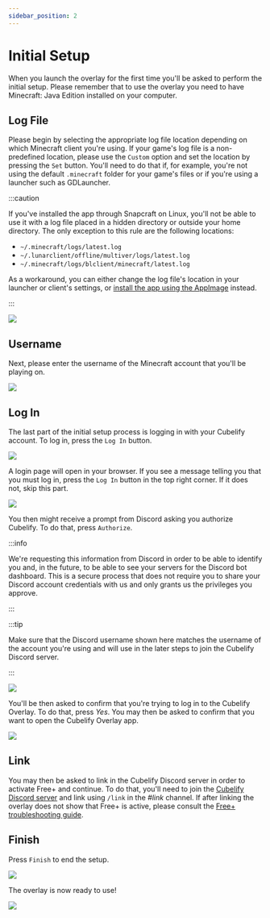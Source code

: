 ```yaml
---
sidebar_position: 2
---
```


# Initial Setup

When you launch the overlay for the first time you'll be asked to perform the initial setup. Please remember that to
use the overlay you need to have Minecraft: Java Edition installed on your computer.

## Log File

Please begin by selecting the appropriate log file location depending on which Minecraft client you're using. If
your game's log file is a non-predefined location, please use the `Custom` option and set the location by pressing
the `Set` button. You'll need to do that if, for example, you're not using the default `.minecraft` folder for your
game's files or if you're using a launcher such as GDLauncher.

:::caution

If you've installed the app through Snapcraft on Linux, you'll not be able to use it with a log file placed in a
hidden directory or outside your home directory. The only exception to this rule are the following locations:

- `~/.minecraft/logs/latest.log`
- `~/.lunarclient/offline/multiver/logs/latest.log`
- `~/.minecraft/logs/blclient/minecraft/latest.log`

As a workaround, you can either change the log file's location in your launcher or client's settings, or [install the
app using the AppImage](/overlay/getting-started/installation/linux-portable) instead.

:::

![](/img/docs/overlay/getting-started/initial-setup/select-log-file.png)

## Username

Next, please enter the username of the Minecraft account that you'll be playing on.

![](/img/docs/overlay/getting-started/initial-setup/enter-username.png)

## Log In

The last part of the initial setup process is logging in with your Cubelify account.  To log in, press the `Log In`
button.

![](/img/docs/overlay/getting-started/initial-setup/press-log-in-overlay.png)

A login page will open in your browser. If you see a message telling you that you must log in, press the `Log In`
button in the top right corner. If it does not, skip this part.

![](/img/docs/overlay/getting-started/initial-setup/press-log-in-browser.png)

You then might receive a prompt from Discord asking you authorize Cubelify. To do that, press `Authorize`.

:::info

We're requesting this information from Discord in order to be able to identify you and, in the future, to be able to
see your servers for the Discord bot dashboard. This is a secure process that does not require you to share your
Discord account credentials with us and only grants us the privileges you approve.

:::

:::tip

Make sure that the Discord username shown here matches the username of the account you're using and will use in the
later steps to join the Cubelify Discord server.

:::

![](/img/docs/overlay/getting-started/initial-setup/authorize-discord.png)

You'll be then asked to confirm that you're trying to log in to the Cubelify Overlay. To do that, press *Yes*. You may
then be asked to confirm that you want to open the Cubelify Overlay app.

![](/img/docs/overlay/getting-started/initial-setup/approve-log-in.png)

## Link

You may then be asked to link in the Cubelify Discord server in order to activate Free+ and continue. To do that, you'll
need to join the [Cubelify Discord server](https://discord.gg/cubelify) and link using `/link` in the *#link* channel.
If after linking the overlay does not show that Free+ is active, please consult the
[Free+ troubleshooting guide](/overlay/troubleshooting/inactive-free-plus).

## Finish

Press `Finish` to end the setup.

![](/img/docs/overlay/getting-started/initial-setup/finish.png)

The overlay is now ready to use!

![](/img/docs/overlay/getting-started/initial-setup/ready.png)

